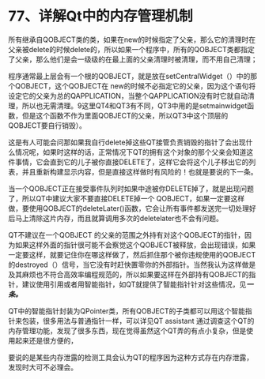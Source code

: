 # 77、详解Qt中的内存管理机制

所有继承自QOBJECT类的类，如果在new的时候指定了父亲，那么它的清理时在父亲被delete的时候delete的，所以如果一个程序中，所有的QOBJECT类都指定了父亲，那么他们是会一级级的在最上面的父亲清理时被清理，而不用自己清理；

程序通常最上层会有一个根的QOBJECT，就是放在setCentralWidget（）中的那个QOBJECT，这个QOBJECT在 new的时候不必指定它的父亲，因为这个语句将设定它的父亲为总的QAPPLICATION，当整个QAPPLICATION没有时它就自动清理，所以也无需清理。9这里QT4和QT3有不同，QT3中用的是setmainwidget函数，但是这个函数不作为里面QOBJECT的父亲，所以QT3中这个顶层的QOBJECT要自行销毁）。

这是有人可能会问那如果我自行delete掉这些QT接管负责销毁的指针了会出现什么情况呢，如果时这样的话，正常情况下QT的拥有这个对象的那个父亲会知道这件事情，它会直到它的儿子被你直接DELETE了，这样它会将这个儿子移出它的列表，并且重新构建显示内容，但是直接这样做时有风险的！也就是要说的下一条。

当一个QOBJECT正在接受事件队列时如果中途被你DELETE掉了，就是出现问题了，所以QT中建议大家不要直接DELETE掉一个 QOBJECT，如果一定要这样做，要使用QOBJECT的deleteLater()函数，它会让所有事件都发送完一切处理好后马上清除这片内存，而且就算调用多次的deletelater也不会有问题。

QT不建议在一个QOBJECT 的父亲的范围之外持有对这个QOBJECT的指针，因为如果这样外面的指针很可能不会察觉这个QOBJECT被释放，会出现错误，如果一定要这样，就要记住你在哪这样做了，然后抓住那个被你违规使用的QOBJECT的destroyed（）信号，当它没有时赶快置零你的外部指针。当然我认为这样做是及其麻烦也不符合高效率编程规范的，所以如果要这样在外部持有QOBJECT的指针，建议使用引用或者用智能指针，如QT就提供了智能指针针对这些情况，见***一条。***


QT中的智能指针封装为QPointer类，所有QOBJECT的子类都可以用这个智能指针来包装，很多用法与普通指针一样，可以详见QT assistant
通过调查这个QT的内存管理功能，发现了很多东西，现在觉得虽然这个QT弄的有点小复杂，但是使用起来还是很方便的，

要说的是某些内存泄露的检测工具会认为QT的程序因为这种方式存在内存泄露，发现时大可不必理会。 
